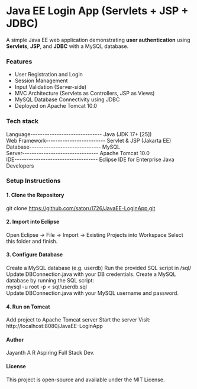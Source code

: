 # Java EE Login App (Servlets + JSP + JDBC)
A simple Java EE web application demonstrating **user authentication** using **Servlets**, **JSP**, and **JDBC** with a MySQL database.

### Features <br>
- User Registration and Login
- Session Management
- Input Validation (Server-side)
- MVC Architecture (Servlets as Controllers, JSP as Views)
- MySQL Database Connectivity using JDBC
- Deployed on Apache Tomcat 10.0

### Tech stack <br>
Language------------------------------ Java (JDK 17+ [25])
<br>
Web Framework------------------------- Servlet & JSP (Jakarta EE)
<br> 
Database------------------------------ MySQL 
<br> 
Server-------------------------------- Apache Tomcat 10.0
<br> 
IDE----------------------------------- Eclipse IDE for Enterprise Java Developers

### Setup Instructions

#### 1. Clone the Repository
git clone https://github.com/satoru1726/JavaEE-LoginApp.git 
<br>
#### 2. Import into Eclipse
Open Eclipse → File → Import → Existing Projects into Workspace
Select this folder and finish.
<br>
#### 3. Configure Database
Create a MySQL database (e.g. userdb)
Run the provided SQL script in /sql/ 
Update DBConnection.java with your DB credentials.
Create a MySQL database by running the SQL script:
<br>
  mysql -u root -p < sql/userdb.sql
<br>
Update DBConnection.java with your MySQL username and password.
<br>
#### 4. Run on Tomcat
Add project to Apache Tomcat server
Start the server
Visit: http://localhost:8080/JavaEE-LoginApp
<br>
#### **Author**
Jayanth A R
Aspiring Full Stack Dev.
<br>
#### **License**
This project is open-source and available under the MIT License.
